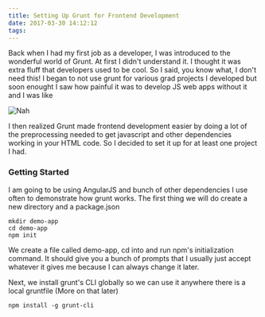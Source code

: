```yaml
---
title: Setting Up Grunt for Frontend Development
date: 2017-03-30 14:12:12
tags:   
---
```


Back when I had my first job as a developer, I was introduced to the wonderful world of Grunt. At first I didn't understand it. I thought it was extra fluff that developers used to be cool. So I said, you know what, I don't need this! I began to not use grunt for various grad projects I developed but soon enought I saw how painful it was to develop JS web apps without it and I was like

![Nah](http://cdn.playbuzz.com/cdn/a9a0a9b0-a298-46b4-80ef-7fbabeb208ee/d4bcbde1-c22a-4521-879b-206c72669977.jpg)

I then realized Grunt made frontend development easier by doing a lot of the preprocessing needed to get javascript and other dependencies working in your HTML code. So I decided to set it up for at least one project I had.

### Getting Started
I am going to be using AngularJS and bunch of other dependencies I use often to demonstrate how grunt works. The first thing we will do create a new directory and a package.json
```!bash
mkdir demo-app
cd demo-app
npm init
```

We create a file called demo-app, cd into and run npm's initialization command. It should give you a bunch of prompts that I usually just accept whatever it gives me because I can always change it later.

Next, we install grunt's CLI globally so we can use it anywhere there is a local gruntfile (More on that later)

```npm
npm install -g grunt-cli
```